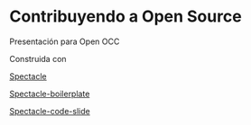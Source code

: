  # Contribuyendo a Open Source
 
 Presentación para Open OCC
 
 Construida con 
 
 [Spectacle](https://github.com/FormidableLabs/spectacle)
 
 [Spectacle-boilerplate](https://github.com/FormidableLabs/spectacle-boilerplate/)
 
 [Spectacle-code-slide](https://github.com/thejameskyle/spectacle-code-slide)

